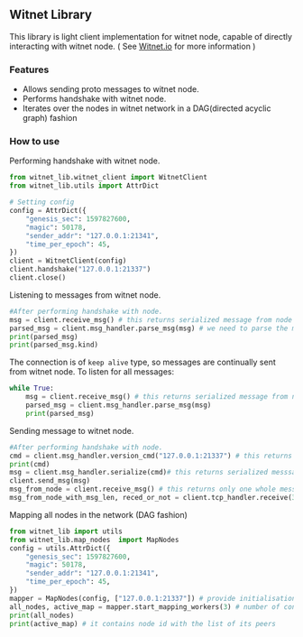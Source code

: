 ## Witnet Library

This library is light client implementation for witnet node, capable of directly interacting with witnet node. ( See [Witnet.io](https://witnet.io/) for more information )

### Features

- Allows sending proto messages to witnet node.
- Performs handshake with witnet node.
- Iterates over the nodes in witnet network in a DAG(directed acyclic graph) fashion

### How to use

Performing handshake with witnet node.

```python
from witnet_lib.witnet_client import WitnetClient
from witnet_lib.utils import AttrDict

# Setting config
config = AttrDict({
    "genesis_sec": 1597827600,
    "magic": 50178,
    "sender_addr": "127.0.0.1:21341",
    "time_per_epoch": 45,
})
client = WitnetClient(config)
client.handshake("127.0.0.1:21337")
client.close()
```

Listening to messages from witnet node.

```python
#After performing handshake with node.
msg = client.receive_msg() # this returns serialized message from node
parsed_msg = client.msg_handler.parse_msg(msg) # we need to parse the message
print(parsed_msg)
print(parsed_msg.kind)
```

The connection is of `keep alive` type, so messages are continually sent from witnet node. To listen for all messages:

```python
while True:
    msg = client.receive_msg() # this returns serialized message from node
    parsed_msg = client.msg_handler.parse_msg(msg)
    print(parsed_msg)
```

Sending message to witnet node.

```python
#After performing handshake with node.
cmd = client.msg_handler.version_cmd("127.0.0.1:21337") # this returns a version message
print(cmd)
msg = client.msg_handler.serialize(cmd)# this returns serialized messsage ready to be sent to node
client.send_msg(msg)
msg_from_node = client.receive_msg() # this returns only one whole message from node
msg_from_node_with_msg_len, reced_or_not = client.tcp_handler.receive(30) # this returns x bytes from connection stream
```

Mapping all nodes in the network (DAG fashion)

```python
from witnet_lib import utils
from witnet_lib.map_nodes  import MapNodes
config = utils.AttrDict({
    "genesis_sec": 1597827600,
    "magic": 50178,
    "sender_addr": "127.0.0.1:21341",
    "time_per_epoch": 45,
})
mapper = MapNodes(config, ["127.0.0.1:21337"]) # provide initialisation peers
all_nodes, active_map = mapper.start_mapping_workers(3) # number of connections allowed to be created in parallel
print(all_nodes)
print(active_map) # it contains node id with the list of its peers
```

